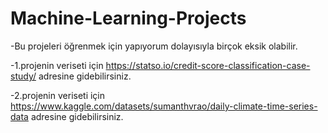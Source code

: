 # Machine-Learning-Projects
-Bu projeleri öğrenmek için yapıyorum dolayısıyla birçok eksik olabilir.

-1.projenin veriseti için https://statso.io/credit-score-classification-case-study/ adresine gidebilirsiniz.

-2.projenin veriseti için https://www.kaggle.com/datasets/sumanthvrao/daily-climate-time-series-data adresine gidebilirsiniz.
